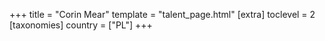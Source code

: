+++
title = "Corin Mear"
template = "talent_page.html"
[extra]
toclevel = 2
[taxonomies]
country = ["PL"]
+++
